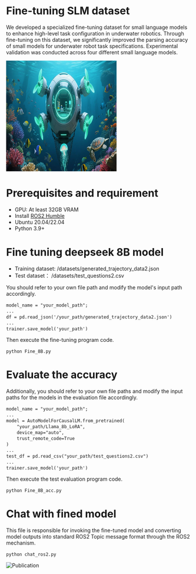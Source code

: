 # Fine-tuning SLM dataset

We developed a specialized fine-tuning dataset for small language models to enhance high-level task configuration in underwater robotics. Through fine-tuning on this dataset, we significantly improved the parsing accuracy of small models for underwater robot task specifications. Experimental validation was conducted across four different small language models.


<p align="left">
<img src="ocean.png" alt="Additional Image 1" width="300" height="300"/>
</p>

# Prerequisites and requirement 
* GPU: At least 32GB VRAM
* Install [ROS2 Humble](https://docs.ros.org/en/humble/)
* Ubuntu 20.04/22.04
* Python 3.9+


# Fine tuning deepseek 8B model
* Training dataset: /datasets/generated_trajectory_data2.json
* Test dataset： /datasets/test_questions2.csv

You should refer to your own file path and modify the model's input path accordingly.
```
model_name = "your_model_path";
...
df = pd.read_json('/your_path/generated_trajectory_data2.json')
...
trainer.save_model('your_path')
```

Then execute the fine-tuning program code.
```
python Fine_8B.py
```

# Evaluate the accuracy

Additionally, you should refer to your own file paths and modify the input paths for the models in the evaluation file accordingly.
```
model_name = "your_model_path";
...
model = AutoModelForCausalLM.from_pretrained(
    "your_path/Llama_8b_LoRA",
    device_map="auto",
    trust_remote_code=True
)
...
test_df = pd.read_csv("your_path/test_questions2.csv")
...
trainer.save_model('your_path')
```

Then execute the test evaluation program code.
```
python Fine_8B_acc.py
```


# Chat with fined model
This file is responsible for invoking the fine-tuned model and converting model outputs into standard ROS2 Topic message format through the ROS2 mechanism.
```
python chat_ros2.py
```

![Publication](https://img.shields.io/badge/Publication-Coming%20Soon-blue)
